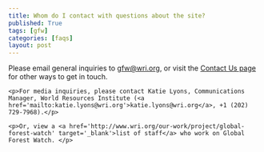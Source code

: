 ```yaml
---
title: Whom do I contact with questions about the site?
published: True
tags: [gfw]
categories: [faqs]
layout: post
---
```

<div class="content">
	<p>Please email general inquiries to <a href='mailto:gfw@wri.org'>gfw@wri.org</a>, or visit the <a href="/about?contactUs=true" target='_blank'>Contact Us page</a> for other ways to get in touch.</p>

	<p>For media inquiries, please contact Katie Lyons, Communications Manager, World Resources Institute (<a href='mailto:katie.lyons@wri.org'>katie.lyons@wri.org</a>, +1 (202) 729-7968).</p>

	<p>Or, view a <a href='http://www.wri.org/our-work/project/global-forest-watch' target='_blank'>list of staff</a> who work on Global Forest Watch. </p>
</div>

